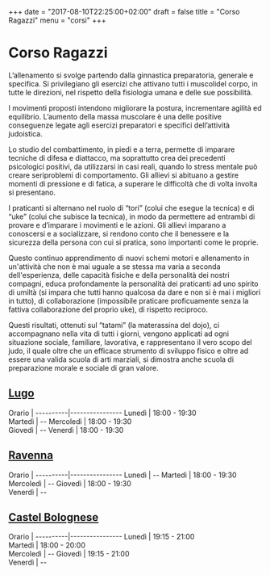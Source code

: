 +++
date = "2017-08-10T22:25:00+02:00"
draft = false
title = "Corso Ragazzi"
menu = "corsi"
+++

# Corso Ragazzi

L’allenamento si svolge partendo dalla ginnastica preparatoria, generale e specifica. Si privilegiano gli esercizi che attivano tutti i muscolidel corpo, in tutte le direzioni, nel rispetto della fisiologia umana e delle sue possibilità.

I movimenti proposti intendono migliorare la postura, incrementare agilità ed equilibrio. L’aumento della massa muscolare è una delle positive conseguenze legate agli esercizi preparatori e specifici dell’attività judoistica.

Lo studio del combattimento, in piedi e a terra, permette di imparare tecniche di  difesa e diattacco, ma soprattutto crea dei precedenti psicologici positivi, da utilizzarsi in casi reali, quando lo stress mentale può creare seriproblemi di comportamento. Gli allievi si abituano a gestire momenti di pressione e di fatica, a superare le difficoltà che di volta involta si presentano. 

I praticanti si alternano nel ruolo di “tori” (colui che esegue la tecnica) e di “uke” (colui che subisce la tecnica), in modo da permettere ad entrambi di provare e d’imparare i movimenti e le azioni. Gli allievi imparano a conoscersi e a socializzare, si rendono conto che il benessere e la sicurezza della persona con cui si pratica, sono importanti come le proprie.

Questo continuo apprendimento di nuovi schemi motori e allenamento in un'attività che non è mai uguale a se stessa ma varia a seconda dell'esperienza, delle capacità fisiche e della personalità dei nostri compagni, educa profondamente la personalità dei praticanti ad uno spirito di umiltà (si impara che tutti hanno qualcosa da dare e non si è mai i migliori in tutto), di collaborazione (impossibile praticare proficuamente senza la fattiva collaborazione del proprio uke), di rispetto reciproco.

Questi risultati, ottenuti sul “tatami” (la materassina del dojo), ci accompagnano nella vita di tutti i giorni, vengono applicati ad ogni situazione sociale, familiare, lavorativa, e rappresentano il vero scopo del judo, il quale oltre che un efficace strumento di sviluppo fisico e oltre ad essere una valida scuola di arti marziali, si dimostra anche scuola di preparazione morale e sociale di gran valore.


## [Lugo](/palestre#lugo)
 Orario   | 
----------|----------------
Lunedì    | 18:00 - 19:30  
Martedì   | --
Mercoledì | 18:00 - 19:30  
Giovedì   | --
Venerdì   | 18:00 - 19:30  


## [Ravenna](/palestre#ravenna)
 Orario   | 
----------|----------------
Lunedì    | --
Martedì   | 18:00 - 19:30  
Mercoledì | --
Giovedì   | 18:00 - 19:30  
Venerdì   | --


## [Castel Bolognese](/palestre#castel-bolognese)
 Orario   | 
----------|----------------
Lunedì    | 19:15 - 21:00  
Martedì   | 18:00 - 20:00  
Mercoledì | --
Giovedì   | 19:15 - 21:00  
Venerdì   | --

